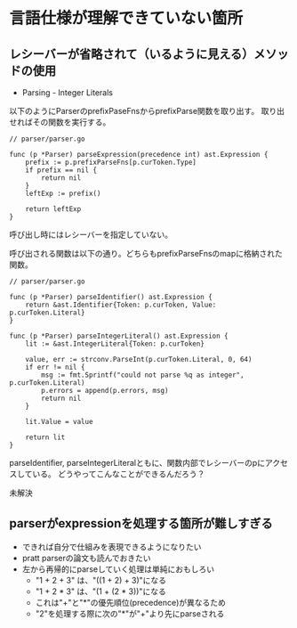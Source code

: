# 言語仕様が理解できていない箇所

## レシーバーが省略されて（いるように見える）メソッドの使用
- Parsing - Integer Literals

以下のようにParserのprefixPaseFnsからprefixParse関数を取り出す。
取り出せればその関数を実行する。
```
// parser/parser.go

func (p *Parser) parseExpression(precedence int) ast.Expression {
	prefix := p.prefixParseFns[p.curToken.Type]
	if prefix == nil {
		return nil
	}
	leftExp := prefix()

	return leftExp
}
```
呼び出し時にはレシーバーを指定していない。

呼び出される関数は以下の通り。どちらもprefixParseFnsのmapに格納された関数。
```
// parser/parser.go

func (p *Parser) parseIdentifier() ast.Expression {
	return &ast.Identifier{Token: p.curToken, Value: p.curToken.Literal}
}

func (p *Parser) parseIntegerLiteral() ast.Expression {
	lit := &ast.IntegerLiteral{Token: p.curToken}

	value, err := strconv.ParseInt(p.curToken.Literal, 0, 64)
	if err != nil {
		msg := fmt.Sprintf("could not parse %q as integer", p.curToken.Literal)
		p.errors = append(p.errors, msg)
		return nil
	}

	lit.Value = value

	return lit
}
```
parseIdentifier, parseIntegerLiteralともに、関数内部でレシーバーのpにアクセスしている。
どうやってこんなことができるんだろう？

未解決


## parserがexpressionを処理する箇所が難しすぎる
- できれば自分で仕組みを表現できるようになりたい
- pratt parserの論文も読んでおきたい
- 左から再帰的にparseしていく処理は単純におもしろい
	- "1 + 2 + 3" は、"((1 + 2) + 3)"になる
	- "1 + 2 * 3" は、"(1 + (2 * 3))"になる
	- これは"+"と"*"の優先順位(precedence)が異なるため
	- "2"を処理する際に次の"*"が"+"より先にparseされる


